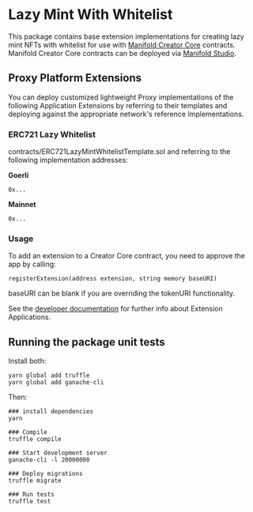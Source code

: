 # Lazy Mint With Whitelist

This package contains base extension implementations for creating lazy mint NFTs with whitelist for use with [Manifold Creator Core](https://github.com/manifoldxyz/creator-core-solidity) contracts. Manifold Creator Core contracts can be deployed via [Manifold Studio](https://studo.manifold.xyz).

## Proxy Platform Extensions
You can deploy customized lightweight Proxy implementations of the following Application Extensions by referring to their templates and deploying against the appropriate network's reference Implementations.

### ERC721 Lazy Whitelist
contracts/ERC721LazyMintWhitelistTemplate.sol and referring to the following implementation addresses:

**Goerli**
```
0x...
```

**Mainnet**
```
0x...
```

### Usage
To add an extension to a Creator Core contract, you need to approve the app by calling:

```
registerExtension(address extension, string memory baseURI)
```

baseURI can be blank if you are overriding the tokenURI functionality.

See the [developer documentation](https://docs.manifold.xyz/v/manifold-for-developers/manifold-creator-architecture/contracts/extensions) for further info about Extension Applications.


## Running the package unit tests

Install both:
```
yarn global add truffle
yarn global add ganache-cli
```

Then:
```
### install dependencies
yarn

### Compile
truffle compile

### Start development server
ganache-cli -l 20000000

### Deploy migrations
truffle migrate

### Run tests
truffle test
```
